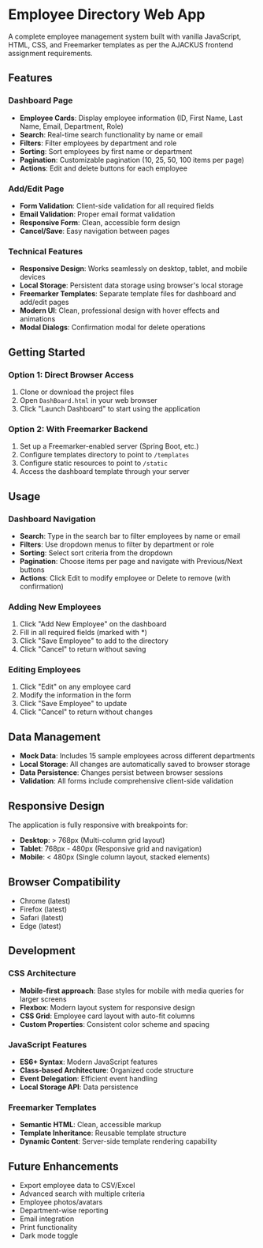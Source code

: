 # Employee Directory Web App

A complete employee management system built with vanilla JavaScript, HTML, CSS, and Freemarker templates as per the AJACKUS frontend assignment requirements.

## Features

### Dashboard Page
- **Employee Cards**: Display employee information (ID, First Name, Last Name, Email, Department, Role)
- **Search**: Real-time search functionality by name or email
- **Filters**: Filter employees by department and role
- **Sorting**: Sort employees by first name or department
- **Pagination**: Customizable pagination (10, 25, 50, 100 items per page)
- **Actions**: Edit and delete buttons for each employee

### Add/Edit Page
- **Form Validation**: Client-side validation for all required fields
- **Email Validation**: Proper email format validation
- **Responsive Form**: Clean, accessible form design
- **Cancel/Save**: Easy navigation between pages

### Technical Features
- **Responsive Design**: Works seamlessly on desktop, tablet, and mobile devices
- **Local Storage**: Persistent data storage using browser's local storage
- **Freemarker Templates**: Separate template files for dashboard and add/edit pages
- **Modern UI**: Clean, professional design with hover effects and animations
- **Modal Dialogs**: Confirmation modal for delete operations

## Getting Started

### Option 1: Direct Browser Access
1. Clone or download the project files
2. Open `DashBoard.html` in your web browser
3. Click "Launch Dashboard" to start using the application

### Option 2: With Freemarker Backend
1. Set up a Freemarker-enabled server (Spring Boot, etc.)
2. Configure templates directory to point to `/templates`
3. Configure static resources to point to `/static`
4. Access the dashboard template through your server

## Usage

### Dashboard Navigation
- **Search**: Type in the search bar to filter employees by name or email
- **Filters**: Use dropdown menus to filter by department or role
- **Sorting**: Select sort criteria from the dropdown
- **Pagination**: Choose items per page and navigate with Previous/Next buttons
- **Actions**: Click Edit to modify employee or Delete to remove (with confirmation)

### Adding New Employees
1. Click "Add New Employee" on the dashboard
2. Fill in all required fields (marked with *)
3. Click "Save Employee" to add to the directory
4. Click "Cancel" to return without saving

### Editing Employees
1. Click "Edit" on any employee card
2. Modify the information in the form
3. Click "Save Employee" to update
4. Click "Cancel" to return without changes

## Data Management

- **Mock Data**: Includes 15 sample employees across different departments
- **Local Storage**: All changes are automatically saved to browser storage
- **Data Persistence**: Changes persist between browser sessions
- **Validation**: All forms include comprehensive client-side validation

## Responsive Design

The application is fully responsive with breakpoints for:
- **Desktop**: > 768px (Multi-column grid layout)
- **Tablet**: 768px - 480px (Responsive grid and navigation)
- **Mobile**: < 480px (Single column layout, stacked elements)

## Browser Compatibility

- Chrome (latest)
- Firefox (latest)
- Safari (latest)
- Edge (latest)

## Development

### CSS Architecture
- **Mobile-first approach**: Base styles for mobile with media queries for larger screens
- **Flexbox**: Modern layout system for responsive design
- **CSS Grid**: Employee card layout with auto-fit columns
- **Custom Properties**: Consistent color scheme and spacing

### JavaScript Features
- **ES6+ Syntax**: Modern JavaScript features
- **Class-based Architecture**: Organized code structure
- **Event Delegation**: Efficient event handling
- **Local Storage API**: Data persistence

### Freemarker Templates
- **Semantic HTML**: Clean, accessible markup
- **Template Inheritance**: Reusable template structure
- **Dynamic Content**: Server-side template rendering capability

## Future Enhancements

- Export employee data to CSV/Excel
- Advanced search with multiple criteria
- Employee photos/avatars
- Department-wise reporting
- Email integration
- Print functionality
- Dark mode toggle

